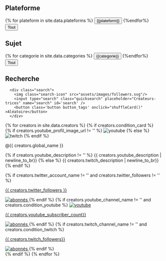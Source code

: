 
<script src="https://kit.fontawesome.com/72c07d4b2a.js" crossorigin="anonymous"></script>

  <div class='filters'>
      <section>
        <h2> Plateforme </h2>
        <div class="button-group filter-button-group" data-filter-group='plateform'>
            {% for plateform in site.data.plateforms %}
            <button class='button button_tags' data-filter=".{{plateform}}">{{plateform}}</button>
            {%endfor%}
            <button class='button button_tags button_plateform' data-filter="">Tout</button>
        </div>
      </section>
      <section>
        <h2> Sujet </h2>
        <div class="button-group filter-button-group" data-filter-group='categories' >
            {% for categorie in site.data.categories %}
            <button class='button button_tags' data-filter=".{{categorie}}">{{categorie}}</button>
            {%endfor%}
            <button class='button button_tags button_categorie'  data-filter="*">Tout</button>
        </div>
      </section>
  </div>

  <section>
      <h2> Recherche </h2>
    
      <div class="search">
        <img class="search-icon" src="assets/images/followers.svg"/>
        <input type="search" class="quicksearch" placeholder="Créateurs-trices" name="search" id='search' />
        <button class='button button_tags' onclick="shuffleCard()" >Aléatoire</button>
      </div>
  </section>



<div class="grid ">
  <div class="grid-sizer"></div>
        {% for creators in site.data.creators %}
				{% if creators.condition_card %}
            <div class="card {{creators.categories}} {{creators.plateforms}}">
                <div class='title'>
                    {% if creators.youtube_profil_image_url != '' %}
                    <img src='{{creators.youtube_profil_image_url}}'  class="rounded profil-image" alt="youtube" />
                    {% else %}
                    <img src='{{creators.twitch_profil_image_url}}'  class="rounded profil-image" alt="twitch" />
                    {% endif %}
                    <p class="global_name {{ creators.global_name }} ">  @{{ creators.global_name }} </p>
                    <span></span>
                </div>
                <!--div class="categories">
                  <p class="category">
                    #Python
                  </p>
                  <p class="category">
                    #IA
                  </p>
                </div-->
                <p class="description ">
									{% if creators.youtube_description != '' %}
                    {{ creators.youtube_description | newline_to_br}}
									{% else %}
									  {{ creators.twitch_description |  newline_to_br}}
									{% endif %}
                </p>
                <div class="social-networks">
                  {% if  creators.twitter_account_name   != '' and creators.twitter_followers != '' %}
                  <a class="button-twitter info" href='https://twitter.com/@{{ creators.screen_name| markdownify | strip_html}}' rel="noopener" target="_blank">
                    <i class="fab fa-twitter"></i>
                    <p class="follower-counter">{{ creators.twitter_followers }}</p>
                    <img src="assets/images/followers.svg" alt="abonnés"/>
                  </a>
                  {% endif %}
                  {% if creators.youtube_channel_name  != ''  and	creators.condition_youtube	%}
                  <a class='button-youtube info' href='https://youtube.com/channel/{{ creators.youtube_channel_id | markdownify | strip_html }}' rel="noopener"  target="_blank">
                      <img src="assets/images/youtube.svg" alt="youtube"/>
                      <p class="follower-counter" >{{ creators.youtube_subscriber_count}}</p>
                      <img src="assets/images/followers.svg" alt="abonnés"/>
                  </a>
                  {% endif %}     
                  {%  if   creators.twitch_channel_name  != '' and creators.condition_twitch  %}
                  <a class='button-twitch info' href='https://twitch.com/{{ creators.twitch_channel_name | markdownify | strip_html }}' rel="noopener"  target="_blank">
                    <i class="fab fa-twitch"></i>
                    <p class="follower-counter"> {{ creators.twitch_followers}}</p>
                    <img src="assets/images/followers.svg" alt="abonnés"/>
                  </a>
                  {% endif  %}
                </div>
                <!--div class="votes-container">
                  <p class="votes-count">345 votes</p>
                  <div>
                    <span class="thumb" vote="true">
                      <img src="assets/images/thumb.svg"/>
                    </span>
                    <span class="thumb" vote="false">
                      <img class="down" src="assets/images/thumb.svg"/>
                    </span>
                  </div>
                </div-->         
        </div>
				{% endif %}
        {% endfor %}
</div>
<div id="display-card-container" hidden>
 
</div>
<script src="https://code.jquery.com/jquery-3.1.0.min.js" integrity="sha256-cCueBR6CsyA4/9szpPfrX3s49M9vUU5BgtiJj06wt/s=" crossorigin="anonymous"></script>
<script src="https://unpkg.com/isotope-layout@3.0/dist/isotope.pkgd.js"></script>
<script src="/assets/js/script.js"></script>
<script src='/assets/js/filterAndSearch.js'></script>

